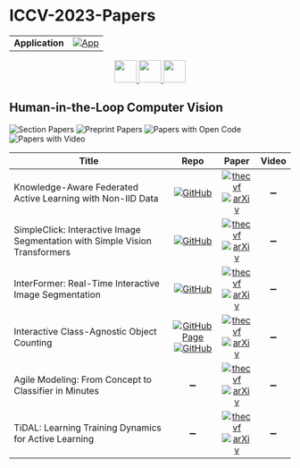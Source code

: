 # ICCV-2023-Papers

<table>
    <tr>
        <td><strong>Application</strong></td>
        <td>
            <a href="https://huggingface.co/spaces/DmitryRyumin/NewEraAI-Papers" style="float:left;">
                <img src="https://img.shields.io/badge/🤗-NewEraAI--Papers-FFD21F.svg" alt="App" />
            </a>
        </td>
    </tr>
</table>

<div align="center">
    <a href="https://github.com/DmitryRyumin/ICCV-2023-Papers/blob/main/sections/2023/main/multimodal-learning.md">
        <img src="https://cdn.jsdelivr.net/gh/DmitryRyumin/NewEraAI-Papers@main/images/left.svg" width="40" alt="" />
    </a>
    <a href="https://github.com/DmitryRyumin/ICCV-2023-Papers/">
        <img src="https://cdn.jsdelivr.net/gh/DmitryRyumin/NewEraAI-Papers@main/images/home.svg" width="40" alt="" />
    </a>
    <a href="https://github.com/DmitryRyumin/ICCV-2023-Papers/blob/main/sections/2023/main/image-and-video-forensics.md">
        <img src="https://cdn.jsdelivr.net/gh/DmitryRyumin/NewEraAI-Papers@main/images/right.svg" width="40" alt="" />
    </a>
</div>

## Human-in-the-Loop Computer Vision

![Section Papers](https://img.shields.io/badge/Section%20Papers-6-42BA16) ![Preprint Papers](https://img.shields.io/badge/Preprint%20Papers-6-b31b1b) ![Papers with Open Code](https://img.shields.io/badge/Papers%20with%20Open%20Code-4-1D7FBF) ![Papers with Video](https://img.shields.io/badge/Papers%20with%20Video-0-FF0000)

| **Title** | **Repo** | **Paper** | **Video** |
|-----------|:--------:|:---------:|:---------:|
| Knowledge-Aware Federated Active Learning with Non-IID Data | [![GitHub](https://img.shields.io/github/stars/ycao5602/KAFAL?style=flat)](https://github.com/ycao5602/KAFAL) | [![thecvf](https://img.shields.io/badge/pdf-thecvf-7395C5.svg)](https://openaccess.thecvf.com/content/ICCV2023/papers/Cao_Knowledge-Aware_Federated_Active_Learning_with_Non-IID_Data_ICCV_2023_paper.pdf) <br /> [![arXiv](https://img.shields.io/badge/arXiv-2211.13579-b31b1b.svg)](https://arxiv.org/abs/2211.13579) | :heavy_minus_sign: |
| SimpleClick: Interactive Image Segmentation with Simple Vision Transformers | [![GitHub](https://img.shields.io/github/stars/uncbiag/SimpleClick?style=flat)](https://github.com/uncbiag/SimpleClick) | [![thecvf](https://img.shields.io/badge/pdf-thecvf-7395C5.svg)](https://openaccess.thecvf.com/content/ICCV2023/papers/Liu_SimpleClick_Interactive_Image_Segmentation_with_Simple_Vision_Transformers_ICCV_2023_paper.pdf) <br /> [![arXiv](https://img.shields.io/badge/arXiv-2210.11006-b31b1b.svg)](https://arxiv.org/abs/2210.11006) | :heavy_minus_sign: |
| InterFormer: Real-Time Interactive Image Segmentation | [![GitHub](https://img.shields.io/github/stars/YouHuang67/InterFormer?style=flat)](https://github.com/YouHuang67/InterFormer) | [![thecvf](https://img.shields.io/badge/pdf-thecvf-7395C5.svg)](https://openaccess.thecvf.com/content/ICCV2023/papers/Huang_InterFormer_Real-time_Interactive_Image_Segmentation_ICCV_2023_paper.pdf) <br /> [![arXiv](https://img.shields.io/badge/arXiv-2304.02942-b31b1b.svg)](https://arxiv.org/abs/2304.02942) | :heavy_minus_sign: |
| Interactive Class-Agnostic Object Counting | [![GitHub Page](https://img.shields.io/badge/GitHub-Page-159957.svg)](https://yifehuang97.github.io/ICACountProjectPage/) <br /> [![GitHub](https://img.shields.io/github/stars/Yifehuang97/ICACount?style=flat)](https://github.com/Yifehuang97/ICACount) | [![thecvf](https://img.shields.io/badge/pdf-thecvf-7395C5.svg)](https://openaccess.thecvf.com/content/ICCV2023/papers/Huang_Interactive_Class-Agnostic_Object_Counting_ICCV_2023_paper.pdf) <br /> [![arXiv](https://img.shields.io/badge/arXiv-2309.05277-b31b1b.svg)](https://arxiv.org/abs/2309.05277) | :heavy_minus_sign: |
| Agile Modeling: From Concept to Classifier in Minutes | :heavy_minus_sign: | [![thecvf](https://img.shields.io/badge/pdf-thecvf-7395C5.svg)](https://openaccess.thecvf.com/content/ICCV2023/papers/Stretcu_Agile_Modeling_From_Concept_to_Classifier_in_Minutes_ICCV_2023_paper.pdf) <br /> [![arXiv](https://img.shields.io/badge/arXiv-2302.12948-b31b1b.svg)](https://arxiv.org/abs/2302.12948) | :heavy_minus_sign: |
| TiDAL: Learning Training Dynamics for Active Learning | :heavy_minus_sign: | [![thecvf](https://img.shields.io/badge/pdf-thecvf-7395C5.svg)](https://openaccess.thecvf.com/content/ICCV2023/papers/Kye_TiDAL_Learning_Training_Dynamics_for_Active_Learning_ICCV_2023_paper.pdf) <br /> [![arXiv](https://img.shields.io/badge/arXiv-2210.06788-b31b1b.svg)](https://arxiv.org/abs/2210.06788) | :heavy_minus_sign: |
